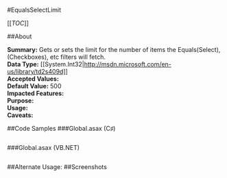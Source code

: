 #EqualsSelectLimit

[[_TOC_]]

##About

**Summary:**  Gets or sets the limit for the number of items the Equals(Select), (Checkboxes), etc filters will fetch.   
**Data Type:** [[System.Int32|http://msdn.microsoft.com/en-us/library/td2s409d]]  
**Accepted Values:**   
**Default Value:** 500  
**Impacted Features:**   
**Purpose:**   
**Usage:**   
**Caveats:**   

##Code Samples
###Global.asax (C♯)

```csharp
```

###Global.asax (VB.NET)

```visualbasic
```
##Alternate Usage: 
##Screenshots
